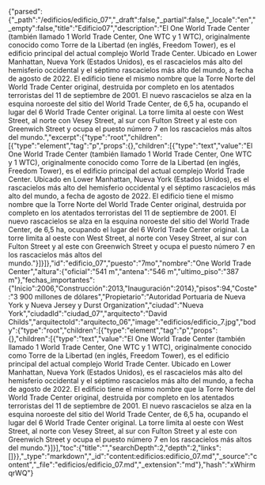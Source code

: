 {"parsed":{"_path":"/edificios/edificio_07","_draft":false,"_partial":false,"_locale":"en","_empty":false,"title":"Edificio07","description":"El One World Trade Center (también llamado 1 World Trade Center, One WTC y 1 WTC), originalmente conocido como Torre de la Libertad (en inglés, Freedom Tower), es el edificio principal del actual complejo World Trade Center. Ubicado en Lower Manhattan, Nueva York (Estados Unidos), es el rascacielos más alto del hemisferio occidental y el séptimo rascacielos más alto del mundo, a fecha de agosto de 2022. El edificio tiene el mismo nombre que la Torre Norte del World Trade Center original, destruida por completo en los atentados terroristas del 11 de septiembre de 2001. El nuevo rascacielos se alza en la esquina noroeste del sitio del World Trade Center, de 6,5 ha, ocupando el lugar del 6 World Trade Center original. La torre limita al oeste con West Street, al norte con Vesey Street, al sur con Fulton Street y al este con Greenwich Street y ocupa el puesto número 7 en los rascacielos más altos del mundo.","excerpt":{"type":"root","children":[{"type":"element","tag":"p","props":{},"children":[{"type":"text","value":"El One World Trade Center (también llamado 1 World Trade Center, One WTC y 1 WTC), originalmente conocido como Torre de la Libertad (en inglés, Freedom Tower), es el edificio principal del actual complejo World Trade Center. Ubicado en Lower Manhattan, Nueva York (Estados Unidos), es el rascacielos más alto del hemisferio occidental y el séptimo rascacielos más alto del mundo, a fecha de agosto de 2022. El edificio tiene el mismo nombre que la Torre Norte del World Trade Center original, destruida por completo en los atentados terroristas del 11 de septiembre de 2001. El nuevo rascacielos se alza en la esquina noroeste del sitio del World Trade Center, de 6,5 ha, ocupando el lugar del 6 World Trade Center original. La torre limita al oeste con West Street, al norte con Vesey Street, al sur con Fulton Street y al este con Greenwich Street y ocupa el puesto número 7 en los rascacielos más altos del mundo."}]}]},"id":"edificio_07","puesto":"7mo","nombre":"One World Trade Center","altura":{"oficial":"541 m","antena":"546 m","ultimo_piso":"387 m"},"fechas_importantes":{"Inicio":2006,"Construcción":2013,"Inauguración":2014},"pisos":94,"Coste":"3 900 millones de dólares","Propietario":"Autoridad Portuaria de Nueva York y Nueva Jersey y Durst Organization","ciudad":"Nueva York","ciudadId":"ciudad_07","arquitecto":"David Childs","arquitectoId":"arquitecto_06","image":"edificios/edificio_7.jpg","body":{"type":"root","children":[{"type":"element","tag":"p","props":{},"children":[{"type":"text","value":"El One World Trade Center (también llamado 1 World Trade Center, One WTC y 1 WTC), originalmente conocido como Torre de la Libertad (en inglés, Freedom Tower), es el edificio principal del actual complejo World Trade Center. Ubicado en Lower Manhattan, Nueva York (Estados Unidos), es el rascacielos más alto del hemisferio occidental y el séptimo rascacielos más alto del mundo, a fecha de agosto de 2022. El edificio tiene el mismo nombre que la Torre Norte del World Trade Center original, destruida por completo en los atentados terroristas del 11 de septiembre de 2001. El nuevo rascacielos se alza en la esquina noroeste del sitio del World Trade Center, de 6,5 ha, ocupando el lugar del 6 World Trade Center original. La torre limita al oeste con West Street, al norte con Vesey Street, al sur con Fulton Street y al este con Greenwich Street y ocupa el puesto número 7 en los rascacielos más altos del mundo."}]}],"toc":{"title":"","searchDepth":2,"depth":2,"links":[]}},"_type":"markdown","_id":"content:edificios:edificio_07.md","_source":"content","_file":"edificios/edificio_07.md","_extension":"md"},"hash":"xWhirmqrWQ"}